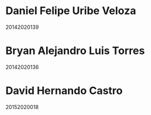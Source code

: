 # Daniel Felipe Uribe Veloza
20142020139
# Bryan Alejandro Luis Torres
20142020136
# David Hernando Castro
20152020018
